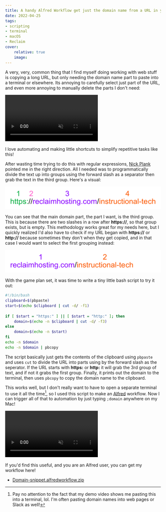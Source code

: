 ```yaml
---
title: A handy Alfred Workflow get just the domain name from a URL in your clipboard
date: 2022-04-25
tags:
- scripting
- terminal
- macOS
- Reclaim
cover:
    relative: true
    image: 
---
```


A very, very, common thing that I find myself doing working with web stuff is copying a long URL, but only needing the domain name part to paste into a terminal or elsewhere. Its annoying to carefully select just part of the URL, and even more annoying to manually delete the parts I don't need:

<video style="max-width:100%" autoplay loop muted controls>
	<source src="copypastebefore.mp4">
	Your browser does not support the video tag.
</video>

I love automating and making little shortcuts to simplify repetitive tasks like this!

After wasting time trying to do this with regular expressions, [Nick Plank](https://flyingchaucer.net) pointed me in the right direction. All I needed was to programmatically divide the text up into groups using the forward slash as a separator then grab the text in the third group. Here's a visual:

![a URL divided into 4 parts deliminited by the forward slashes, color coded, starting with https://](slashdelimitors.png)

You can see that the main domain part, the part I want, is the third group. This is because there are two slashes in a row after **https://**, so that group exists, but is empty. This methodology works great for my needs here, but I quickly realized I'd also have to check if my URL began with **https://** or **http://** because sometimes they don't when they get copied, and in that case I would want to select the first grouping instead:

![a URL divided into 2 parts deliminited by the forward slashes, color coded, not starting with https://](slashdelim2.png)

With the game plan set, it was time to write a tiny little bash script to try it out:

```bash
#!/bin/bash
clipboard=$(pbpaste)
start=$(echo $clipboard | cut -d/ -f1)

if [ $start = "https:" ] || [ $start = "http:" ]; then
	domain=$(echo -n $clipboard | cut -d/ -f3)
else
	domain=$(echo -n $start)
fi
echo -n $domain
echo -n $domain | pbcopy
```

The script basically just gets the contents of the clipboard using `pbpaste` and uses `cut` to divide the URL into parts using by the forward slash as the seperator. If the URL starts with **https:** or **http:** it will grab the 3rd group of text, and if not it grabs the first group. Finally, it prints out the domain to the terminal, then uses `pbcopy` to copy the domain name to the clipboard. 

This works well, but I don't really want to have to open a separate terminal to use it all the time[^1], so I used this script to make an [Alfred](https://www.alfredapp.com/) workflow. Now I can trigger all of that to automation by just typing `;domain` anywhere on my Mac!

<video style="max-width:100%" autoplay loop muted controls>
	<source src="alfred-demo.mp4">
	Your browser does not support the video tag.
</video>

If you'd find this useful, and you are an Alfred user, you can get my workflow here!
- [Domain-snippet.alfredworkflow.zip](Domain-snippet.alfredworkflow.zip)

[^1]: Pay no attention to the fact that my demo video shows me pasting this into a terminal, lol. I'm often pasting domain names into web pages or Slack as well!
